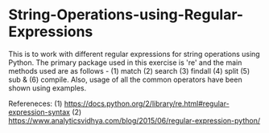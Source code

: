 # String-Operations-using-Regular-Expressions

This is to work with different regular expressions for string operations using Python. The primary package used in this exercise is 're'
and the main methods used are as follows - (1) match (2) search (3) findall (4) split (5) sub & (6) compile. Also, usage of all the common 
operators have been shown using examples.

Refereneces: (1) https://docs.python.org/2/library/re.html#regular-expression-syntax
             (2) https://www.analyticsvidhya.com/blog/2015/06/regular-expression-python/
